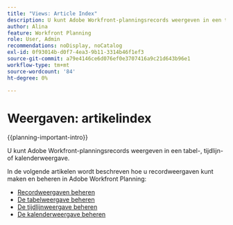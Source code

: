 ```yaml
---
title: "Views: Article Index"
description: U kunt Adobe Workfront-planningsrecords weergeven in een tabel-, tijdlijn- of kalenderweergave. Dit artikel bevat koppelingen naar artikelen die beschrijven hoe u weergaven kunt maken en bestaande weergaven kunt bewerken of verwijderen.
author: Alina
feature: Workfront Planning
role: User, Admin
recommendations: noDisplay, noCatalog
exl-id: 0f93014b-d0f7-4ea3-9b11-3314b46f1ef3
source-git-commit: a79e4146ce6d076ef0e3707416a9c21d643b96e1
workflow-type: tm+mt
source-wordcount: '84'
ht-degree: 0%

---
```



# Weergaven: artikelindex

{{planning-important-intro}}

U kunt Adobe Workfront-planningsrecords weergeven in een tabel-, tijdlijn- of kalenderweergave.

In de volgende artikelen wordt beschreven hoe u recordweergaven kunt maken en beheren in Adobe Workfront Planning:

* [Recordweergaven beheren](/help/quicksilver/planning/views/manage-record-views.md)
* [De tabelweergave beheren](/help/quicksilver/planning/views/manage-the-table-view.md)
* [De tijdlijnweergave beheren](/help/quicksilver/planning/views/manage-the-timeline-view.md)
* [De kalenderweergave beheren](/help/quicksilver/planning/views/manage-the-calendar-view.md)
